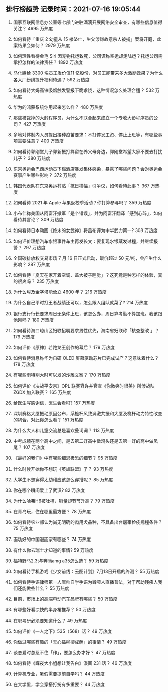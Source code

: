 
## 排行榜趋势 记录时间：2021-07-16 19:05:44
  
  1. 国家互联网信息办公室等七部门进驻滴滴开展网络安全审查，有哪些信息值得关注？ 4695 万热度
    
  2. 如何看待「重庆 2 幼童从 15 楼坠亡，生父涉嫌故意杀人被捕」案将开庭，此案结果会如何？ 2979 万热度
    
  3. 如何理性看待金毛 Siri 因宠物托运致死，公司谎称空运却走陆运？托运公司需承担怎样的法律责任？ 1892 万热度
    
  4. 马化腾给 3300 名员工发价值11 亿股份，对员工能带来多大激励效果？为什么各大厂纷纷提升福利待遇？ 592 万热度
    
  5. 如何看待大妈高铁吸烟触发警报下跪求饶，这种情况怎么处理合适？ 532 万热度
    
  6. 华为的鸿蒙系统你用起来怎么样？ 480 万热度
    
  7. 那些被裁掉的大龄程序员，为什么不联合起来成立一个专收大龄程序员的公司？ 427 万热度
    
  8. 多地对体制内人员提出接种疫苗要求：不打停发工资、停止上班等，有哪些事项需要注意？ 400 万热度
    
  9. 如何看待郭刚堂儿子郭新振打算留在养父母身边，郭刚堂希望大家不要去打扰儿子？ 380 万热度
    
  10. 东京奥运会巴西运动员下榻酒店暴发集体感染，暴露了哪些问题？会对奥运会赛事产生哪些影响？ 372 万热度
    
  11. 韩国代表队在东京奥运村贴「抗日横幅」引争议，如何看待此事？ 367 万热度
    
  12. 如何看待 2021 年 Apple 苹果返校季活动？你打算参与吗？ 359 万热度
    
  13. 小布什称美国从阿富汗撤军「是个错误」，并为阿富汗翻译「感到心碎」，如何看待其言论？ 309 万热度
    
  14. 如何看待日本动画《终末的女武神》将吕布评为中华武力第一? 308 万热度
    
  15. 如何评价理想汽车水银事件车主再发长文：要复现水银蒸发过程，并继续报警？ 297 万热度
    
  16. 全国碳排放权交易市场 7 月 16 日正式启动，碳价超过 50 元/吨，会产生什么影响？ 287 万热度
    
  17. 如何看待「夏天在家开着空调、盖大被子睡觉」？这究竟是种怎样的体验，真的很爽吗？ 235 万热度
    
  18. 为什么埃及金字塔能耸立 4600 年？ 216 万热度
    
  19. 为什么自己平时打王者战绩还可以，怎么跟人组队就菜了? 214 万热度
    
  20. 银行支行行长要求周日无条件上班，该怎么办，周日算考勤不算加班。我该跟他刚吗？ 180 万热度
    
  21. 如何看待海口琼山区妇联招聘要求男性优先，海南省妇联称「核查整改 」？ 179 万热度
    
  22. 如何评价《原神》若陀龙王创作的幕后？ 179 万热度
    
  23. 如何看待消息称华为自研 OLED 屏幕驱动芯片已完成试产？这意味着什么？ 178 万热度
    
  24. 有哪些雨特别大时可以发的沙雕文案？ 170 万热度
    
  25. 如何评价《决战平安京》OPL 联赛容许并官宣《你微笑时很美》所涉战队 ZGDX 加入联赛？ 165 万热度
    
  26. 给医生写感谢信，医生会看吗? 157 万热度
    
  27. 深圳赛格大厦振动原因公布，系桅杆风致涡激共振和大厦及桅杆动力特性改变的耦合，对此你怎么看？ 151 万热度
    
  28. 为什么大人和儿童交流总是喜欢叠词词？ 113 万热度
    
  29. 中考成绩在两个高中之间，是去第二好高中做鸡头还是去第一好的高中做凤尾？ 107 万热度
    
  30. 《最好的我们》中有哪些细思极恐的细节？ 95 万热度
    
  31. 什么时候开始你不想玩《英雄联盟》了？ 93 万热度
    
  32. 大学生不想穿得太幼稚应该怎么穿搭呢？ 85 万热度
    
  33. 你在哪个瞬间爱上了武汉? 82 万热度
    
  34. 为什么哈弗H6被吐槽，销量却节节升高？ 79 万热度
    
  35. 在青岛玩，住在哪里最方便？ 78 万热度
    
  36. 如何看待农业部认为尚无明确的肉用犬品种，不具备出台屠宰检疫规程条件？ 75 万热度
    
  37. 画功好的中国漫画家有哪些？ 74 万热度
    
  38. 有什么你去瑞士才知道的事情? 59 万热度
    
  39. 福特野马2.3t与奔驰amg a35怎么选？ 59 万热度
    
  40. 如何看待手机游戏《少女前线：云图计划》7月13日开启的终测？ 55 万热度
    
  41. 如何看待手语律师第一人唐帅自学手语为聋哑人直播普法，对于帮助残疾人我们还能做些什么？ 55 万热度
    
  42. 目前，市场上的高端电动汽车品牌有哪些？ 50 万热度
    
  43. 有哪些好看凉快的半身裙推荐？ 50 万热度
    
  44. 在职考研必须要知道什么？ 49 万热度
    
  45. 如何评价《一人之下》535（568）话？ 49 万热度
    
  46. 你做过哪些有趣的「无心插柳柳成荫」的事情？ 49 万热度
    
  47. 谈恋爱时总忍不住「作」，要怎么办才好？ 47 万热度
    
  48. 如何看待《辉夜大小姐想让我告白》漫画 231 话？ 46 万热度
    
  49. 计算机专业，暑假需要提前自学吗？ 44 万热度
    
  50. 在大学里，学会穿搭打扮有多重要？ 44 万热度
    